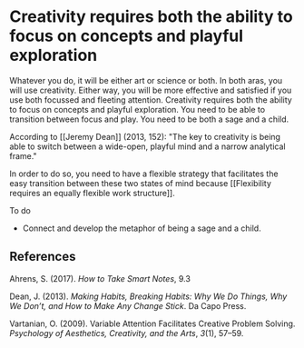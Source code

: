 # Creativity requires both the ability to focus on concepts and playful exploration

Whatever you do, it will be either art or science or both. In both aras, you will use creativity. Either way, you will be more effective and satisfied if you use both focussed and fleeting attention. Creativity requires both the ability to focus on concepts and playful exploration. You need to be able to transition between focus and play. You need to be both a sage and a child.

According to [[Jeremy Dean]] (2013, 152): "The key to creativity is being able to switch between a wide-open, playful mind and a narrow analytical frame."

In order to do so, you need to have a flexible strategy that facilitates the easy transition between these two states of mind because [[Flexibility requires an equally flexible work structure]].

To do

- Connect and develop the metaphor of being a sage and a child.

## References

Ahrens, S. (2017). *How to Take Smart Notes*, 9.3

Dean, J. (2013). *Making Habits, Breaking Habits: Why We Do Things, Why We Don’t, and How to Make Any Change Stick*. Da Capo Press.

Vartanian, O. (2009). Variable Attention Facilitates Creative Problem Solving. *Psychology of Aesthetics, Creativity, and the Arts*, *3*(1), 57–59.


